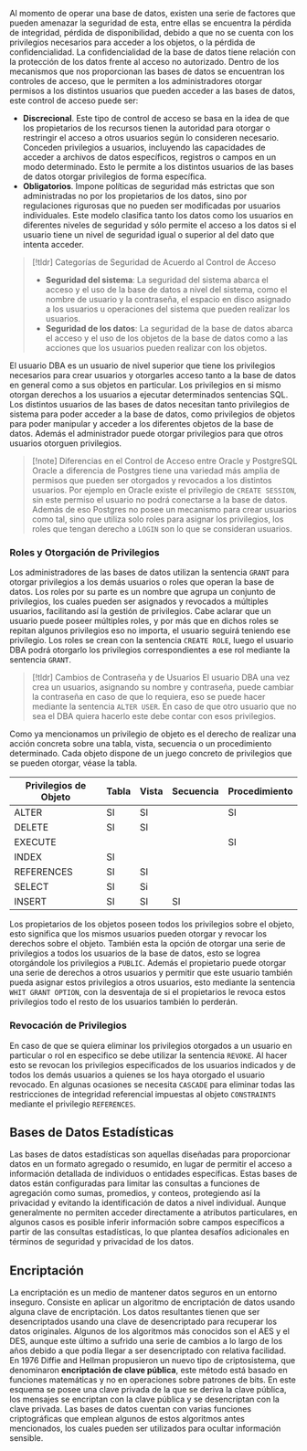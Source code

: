 
Al momento de operar una base de datos, existen una serie de factores que pueden amenazar la seguridad de esta, entre ellas se encuentra la pérdida de integridad, pérdida de disponibilidad, debido a que no se cuenta con los privilegios necesarios para acceder a los objetos, o la pérdida de confidencialidad. La confidencialidad de la base de datos tiene relación con la protección de los datos frente al acceso no autorizado.
Dentro de los mecanismos que nos proporcionan las bases de datos se encuentran los controles de acceso, que le permiten a los administradores otorgar permisos a los distintos usuarios que pueden acceder a las bases de datos, este control de acceso puede ser:

- **Discrecional**. Este tipo de control de acceso se basa en la idea de que los propietarios de los recursos tienen la autoridad para otorgar o restringir el acceso a otros usuarios según lo consideren necesario. Conceden privilegios a usuarios, incluyendo las capacidades de acceder a archivos de datos específicos, registros o campos en un modo determinado. Esto le permite a los distintos usuarios de las bases de datos otorgar privilegios de forma específica.
- **Obligatorios**. Impone políticas de seguridad más estrictas que son administradas no por los propietarios de los datos, sino por regulaciones rigurosas que no pueden ser modificadas por usuarios individuales. Este modelo clasifica tanto los datos como los usuarios en diferentes niveles de seguridad y sólo permite el acceso a los datos si el usuario tiene un nivel de seguridad igual o superior al del dato que intenta acceder.

>[!tldr] Categorías de Seguridad de Acuerdo al Control de Acceso
>- **Seguridad del sistema**: La seguridad del sistema abarca el acceso y el uso de la base de datos a nivel del sistema, como el nombre de usuario y la contraseña, el espacio en disco asignado a los usuarios u operaciones del sistema que pueden realizar los usuarios.
>- **Seguridad de los datos**: La seguridad de la base de datos abarca el acceso y el uso de los objetos de la base de datos como a las acciones que los usuarios pueden realizar con los objetos.

El usuario DBA es un usuario de nivel superior que tiene los privilegios necesarios para crear usuarios y otorgarles acceso tanto a la base de datos en general como a sus objetos en particular. Los privilegios en si mismo otorgan derechos a los usuarios a ejecutar determinados sentencias SQL. Los distintos usuarios de las bases de datos necesitan tanto privilegios de sistema para poder acceder a la base de datos, como privilegios de objetos para poder manipular y acceder a los diferentes objetos de la base de datos. Además el administrador puede otorgar privilegios para que otros usuarios otorguen privilegios.

>[!note] Diferencias en el Control de Acceso entre Oracle y PostgreSQL
>Oracle a diferencia de Postgres tiene una variedad más amplia de permisos que pueden ser otorgados y revocados a los distintos usuarios. Por ejemplo en Oracle existe el privilegio de `CREATE SESSION`, sin este permiso el usuario no podrá conectarse a la base de datos. Además de eso Postgres no posee un mecanismo para crear usuarios como tal, sino que utiliza solo roles para asignar los privilegios, los roles que tengan derecho a `LOGIN` son lo que se consideran usuarios.

### Roles y Otorgación de Privilegios

Los administradores de las bases de datos utilizan la sentencia `GRANT` para otorgar privilegios a los demás usuarios o roles que operan la base de datos.
Los roles por su parte es un nombre que agrupa un conjunto de privilegios, los cuales pueden ser asignados y revocados a múltiples usuarios, facilitando así la gestión de privilegios. Cabe aclarar que un usuario puede poseer múltiples roles, y por más que en dichos roles se repitan algunos privilegios eso no importa, el usuario seguirá teniendo ese privilegio. Los roles se crean con la sentencia `CREATE ROLE`, luego el usuario DBA podrá otorgarlo los privilegios correspondientes a ese rol mediante la sentencia `GRANT`.

>[!tldr] Cambios de Contraseña y de Usuarios
>El usuario DBA una vez crea un usuarios, asignando su nombre y contraseña, puede cambiar la contraseña en caso de que lo requiera, eso se puede hacer mediante la sentencia `ALTER USER`. En caso de que otro usuario que no sea el DBA quiera hacerlo este debe contar con esos privilegios.

Como ya mencionamos un privilegio de objeto es el derecho de realizar una acción concreta sobre una tabla, vista, secuencia o un procedimiento determinado. Cada objeto dispone de un juego concreto de privilegios que se pueden otorgar, véase la tabla.

| Privilegios de Objeto | Tabla | Vista | Secuencia | Procedimiento |
| --------------------- | ----- | ----- | --------- | ------------- |
| ALTER                 | SI    | SI    |           | SI            |
| DELETE                | SI    | SI    |           |               |
| EXECUTE               |       |       |           | SI            |
| INDEX                 | SI    |       |           |               |
| REFERENCES            | SI    | SI    |           |               |
| SELECT                | SI    | Si    |           |               |
| INSERT                | SI    | SI    | SI        |               |
Los propietarios de los objetos poseen todos los privilegios sobre el objeto, esto significa que los mismos usuarios pueden otorgar y revocar los derechos sobre el objeto. También esta la opción de otorgar una serie de privilegios a todos los usuarios de la base de datos, esto se logrea otorgándole los privilegios a `PUBLIC`. Además el propietario puede otorgar una serie de derechos a otros usuarios y permitir que este usuario también pueda asignar estos privilegios a otros usuarios, esto mediante la sentencia `WHIT GRANT OPTION`, con la desventaja de si el propietarios le revoca estos privilegios todo el resto de los usuarios también lo perderán.

### Revocación de Privilegios

En caso de que se quiera eliminar los privilegios otorgados a un usuario en particular o rol en especifico se debe utilizar la sentencia `REVOKE`. Al hacer esto se revocan los privilegios especificados de los usuarios indicados y de todos los demás usuarios a quienes se los haya otorgado el usuario revocado.
En algunas ocasiones se necesita `CASCADE` para eliminar todas las restricciones de integridad referencial impuestas al objeto `CONSTRAINTS` mediante el privilegio `REFERENCES`.

## Bases de Datos Estadísticas

Las bases de datos estadísticas son aquellas diseñadas para proporcionar datos en un formato agregado o resumido, en lugar de permitir el acceso a información detallada de individuos o entidades específicas. Estas bases de datos están configuradas para limitar las consultas a funciones de agregación como sumas, promedios, y conteos, protegiendo así la privacidad y evitando la identificación de datos a nivel individual. Aunque generalmente no permiten acceder directamente a atributos particulares, en algunos casos es posible inferir información sobre campos específicos a partir de las consultas estadísticas, lo que plantea desafíos adicionales en términos de seguridad y privacidad de los datos.

## Encriptación

La encriptación es un medio de mantener datos seguros en un entorno inseguro. Consiste en aplicar un algoritmo de encriptación de datos usando alguna clave de encriptación. Los datos resultantes tienen que ser desencriptados usando una clave de desencriptado para recuperar los datos originales.
Algunos de los algoritmos más conocidos son el AES y el DES, aunque este último a sufrido una serie de cambios a lo largo de los años debido a que podía llegar a ser desencriptado con relativa facilidad.
En 1976 Diffie and Hellman propusieron un nuevo tipo de criptosistema, que denominaron **encriptación de clave pública**, este método está basado en funciones matemáticas y no en operaciones sobre patrones de bits. En este esquema se posee una clave privada de la que se deriva la clave pública, los mensajes se encriptan con la clave pública y se desencriptan con la clave privada.
Las bases de datos cuentan con varias funciones criptográficas que emplean algunos de estos algoritmos antes mencionados, los cuales pueden ser utilizados para ocultar información sensible.